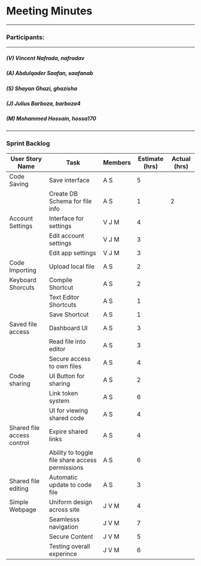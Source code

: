 # Meeting Minutes
---

### Participants:
***
##### (V) Vincent Nafrada, nafradav 
##### (A) Abdulqader Saafan, saafanab
##### (S) Shayan Ghazi, ghazisha
##### (J) Julius Barboza, barboza4
##### (M) Mohammed Hossain, hossa170
***

### Sprint Backlog



| User Story Name | Task | Members | Estimate (hrs) | Actual (hrs) |
| --- | --- | --- | --- | --- |
| Code Saving | Save interface | A S | 5 |  | 
|  | Create DB Schema for file info | A S | 1 | 2 | 
| Account Settings |  Interface for settings | V J M | 4 |  | 
|  | Edit account settings | V J M | 3 |  | 
|  | Edit app settings | V J M | 3 |  | 
| Code Importing | Upload local file | A S | 2 |  | 
| Keyboard Shorcuts | Compile Shortcut | A S | 2 | | 
|  | Text Editor Shortcuts | A S | 1 | |
|  | Save Shortcut | A S | 1 | |
| Saved file access | Dashboard UI | A S | 3 |  | 
| | Read file into editor | A S | 3 | |
| | Secure access to own files | A S | 4 | |
Code sharing | UI Button for sharing | A S | 2 | |
| | Link token system | A S | 6 | | 
| | UI for viewing shared code | A S | 4 | |
| Shared file access control | Expire shared links | A S | 4 | |
| | Ability to toggle file share access permissions | A S | 6 | |
| Shared file editing | Automatic update to code file | A S | 3 | |
| Simple Webpage | Uniform design across site | J V M | 4 | | 
| | Seamlesss navigation | J V M | 7 | |
| | Secure Content | J V M | 5 | |
| | Testing overall experince | J V M | 6 | | 
